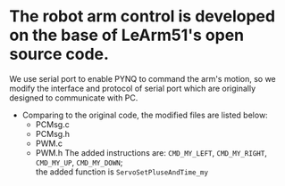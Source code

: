 # The robot arm control is developed on the base of LeArm51's open source code.  
We use serial port to enable PYNQ to command the arm's motion, so we modify the interface and protocol of serial port which are originally designed to communicate with PC.
* Comparing to the original code, the modified files are listed below:
	- PCMsg.c
	- PCMsg.h
	- PWM.c
	- PWM.h
The added instructions are: `CMD_MY_LEFT`, `CMD_MY_RIGHT`, `CMD_MY_UP`, `CMD_MY_DOWN`;   
the added function is `ServoSetPluseAndTime_my`